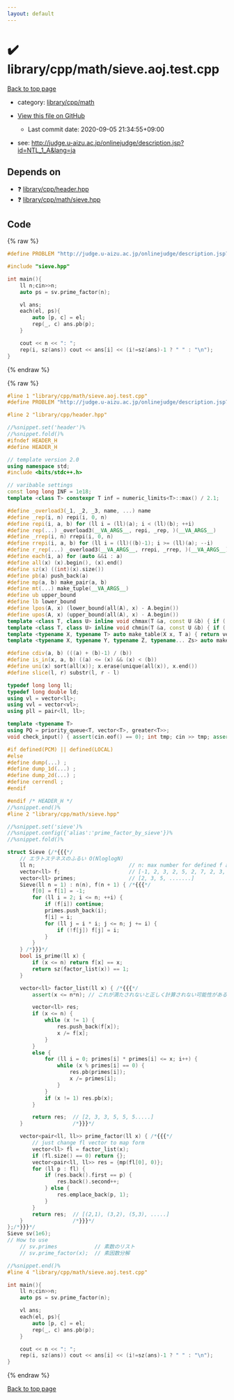 ```yaml
---
layout: default
---
```


<!-- mathjax config similar to math.stackexchange -->
<script type="text/javascript" async
  src="https://cdnjs.cloudflare.com/ajax/libs/mathjax/2.7.5/MathJax.js?config=TeX-MML-AM_CHTML">
</script>
<script type="text/x-mathjax-config">
  MathJax.Hub.Config({
    TeX: { equationNumbers: { autoNumber: "AMS" }},
    tex2jax: {
      inlineMath: [ ['$','$'] ],
      processEscapes: true
    },
    "HTML-CSS": { matchFontHeight: false },
    displayAlign: "left",
    displayIndent: "2em"
  });
</script>

<script type="text/javascript" src="https://cdnjs.cloudflare.com/ajax/libs/jquery/3.4.1/jquery.min.js"></script>
<script src="https://cdn.jsdelivr.net/npm/jquery-balloon-js@1.1.2/jquery.balloon.min.js" integrity="sha256-ZEYs9VrgAeNuPvs15E39OsyOJaIkXEEt10fzxJ20+2I=" crossorigin="anonymous"></script>
<script type="text/javascript" src="../../../../assets/js/copy-button.js"></script>
<link rel="stylesheet" href="../../../../assets/css/copy-button.css" />


# :heavy_check_mark: library/cpp/math/sieve.aoj.test.cpp

<a href="../../../../index.html">Back to top page</a>

* category: <a href="../../../../index.html#38e8a99339d0d505d14feb619e0537d8">library/cpp/math</a>
* <a href="{{ site.github.repository_url }}/blob/master/library/cpp/math/sieve.aoj.test.cpp">View this file on GitHub</a>
    - Last commit date: 2020-09-05 21:34:55+09:00


* see: <a href="http://judge.u-aizu.ac.jp/onlinejudge/description.jsp?id=NTL_1_A&lang=ja">http://judge.u-aizu.ac.jp/onlinejudge/description.jsp?id=NTL_1_A&lang=ja</a>


## Depends on

* :question: <a href="../../../../library/library/cpp/header.hpp.html">library/cpp/header.hpp</a>
* :question: <a href="../../../../library/library/cpp/math/sieve.hpp.html">library/cpp/math/sieve.hpp</a>


## Code

<a id="unbundled"></a>
{% raw %}
```cpp
#define PROBLEM "http://judge.u-aizu.ac.jp/onlinejudge/description.jsp?id=NTL_1_A&lang=ja"

#include "sieve.hpp"

int main(){
    ll n;cin>>n;
    auto ps = sv.prime_factor(n);

    vl ans;
    each(el, ps){
        auto [p, c] = el;
        rep(_, c) ans.pb(p);
    }

    cout << n << ": ";
    rep(i, sz(ans)) cout << ans[i] << (i!=sz(ans)-1 ? " " : "\n");
}

```
{% endraw %}

<a id="bundled"></a>
{% raw %}
```cpp
#line 1 "library/cpp/math/sieve.aoj.test.cpp"
#define PROBLEM "http://judge.u-aizu.ac.jp/onlinejudge/description.jsp?id=NTL_1_A&lang=ja"

#line 2 "library/cpp/header.hpp"

//%snippet.set('header')%
//%snippet.fold()%
#ifndef HEADER_H
#define HEADER_H

// template version 2.0
using namespace std;
#include <bits/stdc++.h>

// varibable settings
const long long INF = 1e18;
template <class T> constexpr T inf = numeric_limits<T>::max() / 2.1;

#define _overload3(_1, _2, _3, name, ...) name
#define _rep(i, n) repi(i, 0, n)
#define repi(i, a, b) for (ll i = (ll)(a); i < (ll)(b); ++i)
#define rep(...) _overload3(__VA_ARGS__, repi, _rep, )(__VA_ARGS__)
#define _rrep(i, n) rrepi(i, 0, n)
#define rrepi(i, a, b) for (ll i = (ll)((b)-1); i >= (ll)(a); --i)
#define r_rep(...) _overload3(__VA_ARGS__, rrepi, _rrep, )(__VA_ARGS__)
#define each(i, a) for (auto &&i : a)
#define all(x) (x).begin(), (x).end()
#define sz(x) ((int)(x).size())
#define pb(a) push_back(a)
#define mp(a, b) make_pair(a, b)
#define mt(...) make_tuple(__VA_ARGS__)
#define ub upper_bound
#define lb lower_bound
#define lpos(A, x) (lower_bound(all(A), x) - A.begin())
#define upos(A, x) (upper_bound(all(A), x) - A.begin())
template <class T, class U> inline void chmax(T &a, const U &b) { if ((a) < (b)) (a) = (b); }
template <class T, class U> inline void chmin(T &a, const U &b) { if ((a) > (b)) (a) = (b); }
template <typename X, typename T> auto make_table(X x, T a) { return vector<T>(x, a); }
template <typename X, typename Y, typename Z, typename... Zs> auto make_table(X x, Y y, Z z, Zs... zs) { auto cont = make_table(y, z, zs...); return vector<decltype(cont)>(x, cont); }

#define cdiv(a, b) (((a) + (b)-1) / (b))
#define is_in(x, a, b) ((a) <= (x) && (x) < (b))
#define uni(x) sort(all(x)); x.erase(unique(all(x)), x.end())
#define slice(l, r) substr(l, r - l)

typedef long long ll;
typedef long double ld;
using vl = vector<ll>;
using vvl = vector<vl>;
using pll = pair<ll, ll>;

template <typename T>
using PQ = priority_queue<T, vector<T>, greater<T>>;
void check_input() { assert(cin.eof() == 0); int tmp; cin >> tmp; assert(cin.eof() == 1); }

#if defined(PCM) || defined(LOCAL)
#else
#define dump(...) ;
#define dump_1d(...) ;
#define dump_2d(...) ;
#define cerrendl ;
#endif

#endif /* HEADER_H */
//%snippet.end()%
#line 2 "library/cpp/math/sieve.hpp"

//%snippet.set('sieve')%
//%snippet.config({'alias':'prime_factor_by_sieve'})%
//%snippet.fold()%

struct Sieve {/*{{{*/
    // エラトステネスのふるい O(NloglogN)
    ll n;                              // n: max number for defined f and primes
    vector<ll> f;                      // [-1, 2, 3, 2, 5, 2, 7, 2, 3, ....]
    vector<ll> primes;                 // [2, 3, 5, .......]
    Sieve(ll n = 1) : n(n), f(n + 1) { /*{{{*/
        f[0] = f[1] = -1;
        for (ll i = 2; i <= n; ++i) {
            if (f[i]) continue;
            primes.push_back(i);
            f[i] = i;
            for (ll j = i * i; j <= n; j += i) {
                if (!f[j]) f[j] = i;
            }
        }
    } /*}}}*/
    bool is_prime(ll x) {
        if (x <= n) return f[x] == x; 
        return sz(factor_list(x)) == 1;
    }

    vector<ll> factor_list(ll x) { /*{{{*/
        assert(x <= n*n); // これが満たされないと正しく計算されない可能性がある。

        vector<ll> res;
        if (x <= n) {
            while (x != 1) {
                res.push_back(f[x]);
                x /= f[x];
            }
        }
        else {
            for (ll i = 0; primes[i] * primes[i] <= x; i++) {
                while (x % primes[i] == 0) {
                    res.pb(primes[i]);
                    x /= primes[i];
                }
            }
            if (x != 1) res.pb(x);
        }

        return res;  // [2, 3, 3, 5, 5, 5.....]
    }                /*}}}*/

    vector<pair<ll, ll>> prime_factor(ll x) { /*{{{*/
        // just change fl vector to map form
        vector<ll> fl = factor_list(x);
        if (fl.size() == 0) return {};
        vector<pair<ll, ll>> res = {mp(fl[0], 0)};
        for (ll p : fl) {
            if (res.back().first == p) {
                res.back().second++;
            } else {
                res.emplace_back(p, 1);
            }
        }
        return res;  // [(2,1), (3,2), (5,3), .....]
    }                /*}}}*/
};/*}}}*/
Sieve sv(1e6);
// How to use
    // sv.primes            // 素数のリスト
    // sv.prime_factor(x);  // 素因数分解

//%snippet.end()%
#line 4 "library/cpp/math/sieve.aoj.test.cpp"

int main(){
    ll n;cin>>n;
    auto ps = sv.prime_factor(n);

    vl ans;
    each(el, ps){
        auto [p, c] = el;
        rep(_, c) ans.pb(p);
    }

    cout << n << ": ";
    rep(i, sz(ans)) cout << ans[i] << (i!=sz(ans)-1 ? " " : "\n");
}

```
{% endraw %}

<a href="../../../../index.html">Back to top page</a>

